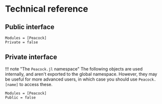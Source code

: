 # Technical reference

## Public interface

```@autodocs
Modules = [Peacock]
Private = false
```

## Private interface

!!! note "The `Peacock.jl` namespace" The following objects are used internally, and aren't exported to the global namespace. However, they may be useful for more advanced users, in which case you should use `Peacock.[name]` to access these.

```@autodocs
Modules = [Peacock]
Public = false
```
